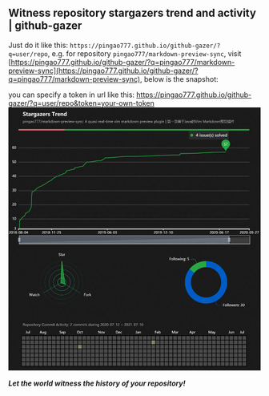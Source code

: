 ## Witness repository stargazers trend and activity | github-gazer

Just do it like this: `https://pingao777.github.io/github-gazer/?q=user/repo`, e.g. for repository `pingao777/markdown-preview-sync`, visit [https://pingao777.github.io/github-gazer/?q=pingao777/markdown-preview-sync](https://pingao777.github.io/github-gazer/?q=pingao777/markdown-preview-sync), below is the snapshot:

you can specify a token in url like this: https://pingao777.github.io/github-gazer/?q=user/repo&token=your-own-token
![github-gazer](snapshot.png)

***Let the world witness the history of your repository!***